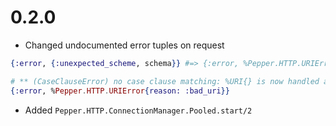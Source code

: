 # 0.2.0

* Changed undocumented error tuples on request

```elixir
{:error, {:unexpected_scheme, schema}} #=> {:error, %Pepper.HTTP.URIError{reason: :unexpected_scheme}}

# ** (CaseClauseError) no case clause matching: %URI{} is now handled as
{:error, %Pepper.HTTP.URIError{reason: :bad_uri}}
```

* Added `Pepper.HTTP.ConnectionManager.Pooled.start/2`
